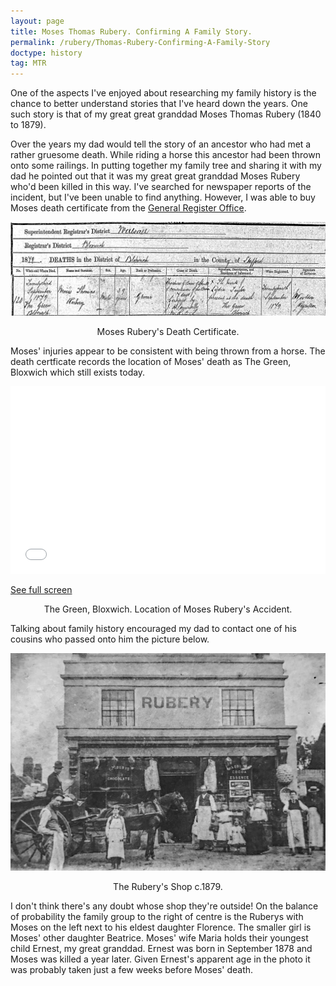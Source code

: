 ```yaml
---
layout: page
title: Moses Thomas Rubery. Confirming A Family Story.
permalink: /rubery/Thomas-Rubery-Confirming-A-Family-Story
doctype: history
tag: MTR
---
```


One of the aspects I've enjoyed about researching my family history is the chance to better understand stories that I've heard down the years. One such story is that of my great great granddad Moses Thomas Rubery (1840 to 1879).

Over the years my dad would tell the story of an ancestor who had met a rather gruesome death. While riding a horse this ancestor had been thrown onto some railings. In putting together my family tree and sharing it with my dad he pointed out that it was my great great granddad Moses Rubery who'd been killed in this way. I've searched for newspaper reports of the incident, but I've been unable to find anything. However, I was able to buy Moses death certificate from the <a href="https://www.gro.gov.uk/gro/content/certificates/login.asp">General Register Office</a>.

<p align="center">
<img src="/images/MTRDeathCertificateSmall.jpg" alt="Moses Rubery died 23rd September 1879 at The Green, Bloxwich of a fracture to the base of the spine and concussion of the brain.">
</p>
<p align="center">
Moses Rubery's Death Certificate.
</p>

Moses' injuries appear to be consistent with being thrown from a horse. The death certficate records the location of Moses' death as The Green, Bloxwich which still exists today.

<iframe width="100%" height="300px" frameborder="0" allowfullscreen src="//umap.openstreetmap.fr/en/map/location-of-moses-ruberys-death_778506?scaleControl=false&miniMap=false&scrollWheelZoom=false&zoomControl=true&allowEdit=false&moreControl=false&searchControl=null&tilelayersControl=null&embedControl=null&datalayersControl=null&onLoadPanel=undefined&captionBar=false"></iframe><p><a href="//umap.openstreetmap.fr/en/map/location-of-moses-ruberys-death_778506">See full screen</a></p>

<p align="center">
The Green, Bloxwich. Location of Moses Rubery's Accident.
</p>

Talking about family history encouraged my dad to contact one of his cousins who passed onto him the picture below.

<p align="center">
<img src="/images/RuberyShopSmall.jpg" alt="Moses and Maria Rubery outside their shop with Florence, Beatrice and Ernest.">
</p>
<p align="center">
The Rubery's Shop c.1879.
</p>

I don't think there's any doubt whose shop they're outside! On the balance of probability the family group to the right of centre is the Ruberys with Moses on the left next to his eldest daughter Florence. The smaller girl is Moses' other daughter Beatrice. Moses' wife Maria holds their youngest child Ernest, my great granddad. Ernest was born in September 1878 and Moses was killed a year later. Given Ernest's apparent age in the photo it was probably taken just a few weeks before Moses' death.
